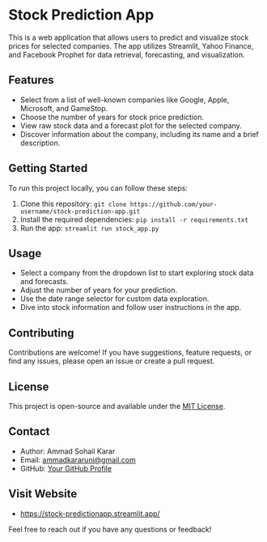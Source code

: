 # Stock Prediction App

This is a web application that allows users to predict and visualize stock prices for selected companies. The app utilizes Streamlit, Yahoo Finance, and Facebook Prophet for data retrieval, forecasting, and visualization.

## Features

- Select from a list of well-known companies like Google, Apple, Microsoft, and GameStop.
- Choose the number of years for stock price prediction.
- View raw stock data and a forecast plot for the selected company.
- Discover information about the company, including its name and a brief description.

## Getting Started

To run this project locally, you can follow these steps:

1. Clone this repository: `git clone https://github.com/your-username/stock-prediction-app.git`
2. Install the required dependencies: `pip install -r requirements.txt`
3. Run the app: `streamlit run stock_app.py`

## Usage

- Select a company from the dropdown list to start exploring stock data and forecasts.
- Adjust the number of years for your prediction.
- Use the date range selector for custom data exploration.
- Dive into stock information and follow user instructions in the app.

## Contributing

Contributions are welcome! If you have suggestions, feature requests, or find any issues, please open an issue or create a pull request.

## License

This project is open-source and available under the [MIT License](LICENSE).

## Contact

- Author: Ammad Sohail Karar
- Email: ammadkararuni@gmail.com
- GitHub: [Your GitHub Profile]([https://github.com/your-username](https://github.com/ammadkarar786))

## Visit Website

- https://stock-predictionapp.streamlit.app/

Feel free to reach out if you have any questions or feedback!

